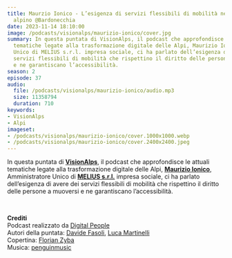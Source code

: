 ```yaml
---
title: Maurzio Ionico - L’esigenza di servizi flessibili di mobilità nel contesto
  alpino @Bardonecchia
date: 2023-11-14 18:10:00
image: /podcasts/visionalps/maurizio-ionico/cover.jpg
summary: In questa puntata di VisionAlps, il podcast che approfondisce le attuali
  tematiche legate alla trasformazione digitale delle Alpi, Maurizio Ionico, Amministratore
  Unico di MELIUS s.r.l. impresa sociale, ci ha parlato dell’esigenza di avere dei
  servizi flessibili di mobilità che rispettino il diritto delle persone a muoversi
  e ne garantiscano l’accessibilità.
season: 2
episode: 37
audio:
  file: /podcasts/visionalps/maurizio-ionico/audio.mp3
  size: 11358794
  duration: 710
keywords:
- VisionAlps
- Alpi
imageset:
- /podcasts/visionalps/maurizio-ionico/cover.1000x1000.webp
- /podcasts/visionalps/maurizio-ionico/cover.2400x2400.jpeg
---
```


In questa puntata di **[VisionAlps](https://www.visionalps.com/)**, il podcast che approfondisce le attuali tematiche legate alla trasformazione digitale delle Alpi, [**Maurizio Ionico**](https://www.linkedin.com/in/maurizio-ionico-b65718a6), Amministratore Unico di [**MELIUS s.r.l.**](https://www.innovalp.tv/chi-siamo/) impresa sociale, ci ha parlato dell’esigenza di avere dei servizi flessibili di mobilità che rispettino il diritto delle persone a muoversi e ne garantiscano l’accessibilità.

<br>

**Crediti**<br>
Podcast realizzato da [Digital People](https://w3id.org/digitalpeople)<br>
Autori della puntata: [Davide Fasoli](https://www.linkedin.com/in/davide-fasoli-2b3246179/), [Luca Martinelli](https://www.linkedin.com/in/luca-martinelli/)<br>
Copertina: [Florian Zyba](https://www.linkedin.com/in/florian-zyba/)<br>
Musica: [penguinmusic](https://pixabay.com/users/penguinmusic-24940186/)